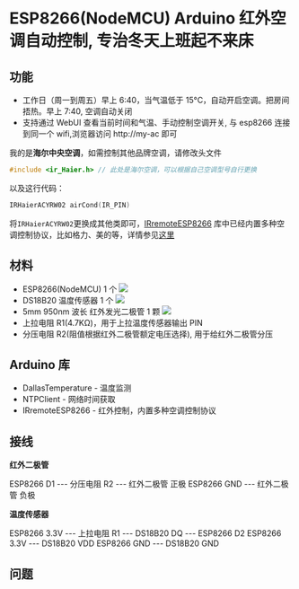 # ESP8266(NodeMCU) Arduino 红外空调自动控制, 专治冬天上班起不来床

## 功能

- 工作日（周一到周五）早上 6:40，当气温低于 15°C，自动开启空调。把房间捂热。早上 7:40, 空调自动关闭
- 支持通过 WebUI 查看当前时间和气温、手动控制空调开关, 与 esp8266 连接到同一个 wifi,浏览器访问 http://my-ac 即可

我的是**海尔中央空调**，如需控制其他品牌空调，请修改头文件

```cpp
#include <ir_Haier.h> // 此处是海尔空调，可以根据自己空调型号自行更换
```

以及这行代码：

```cpp
IRHaierACYRW02 airCond(IR_PIN)
```

将`IRHaierACYRW02`更换成其他类即可，[IRremoteESP8266](https://github.com/crankyoldgit/IRremoteESP8266) 库中已经内置多种空调控制协议，比如格力、美的等，详情参见[这里](https://github.com/crankyoldgit/IRremoteESP8266/blob/master/SupportedProtocols.md)

## 材料

- ESP8266(NodeMCU) 1 个
  ![](2020-09-05-11-58-02.png)
- DS18B20 温度传感器 1 个
  ![](2020-12-19-22-01-07.png)
- 5mm 950nm 波长 红外发光二极管 1 颗
  ![](2020-12-19-22-04-04.png)
- 上拉电阻 R1(4.7KΩ)，用于上拉温度传感器输出 PIN
- 分压电阻 R2(阻值根据红外二极管额定电压选择), 用于给红外二极管分压

## Arduino 库

- DallasTemperature - 温度监测
- NTPClient - 网络时间获取
- IRremoteESP8266 - 红外控制，内置多种空调控制协议

## 接线

**红外二极管**

ESP8266 D1 --- 分压电阻 R2 --- 红外二极管 正极
ESP8266 GND --- 红外二极管 负极

**温度传感器**

ESP8266 3.3V --- 上拉电阻 R1 --- DS18B20 DQ --- ESP8266 D2
ESP8266 3.3V --- DS18B20 VDD
ESP8266 GND --- DS18B20 GND

## 问题
